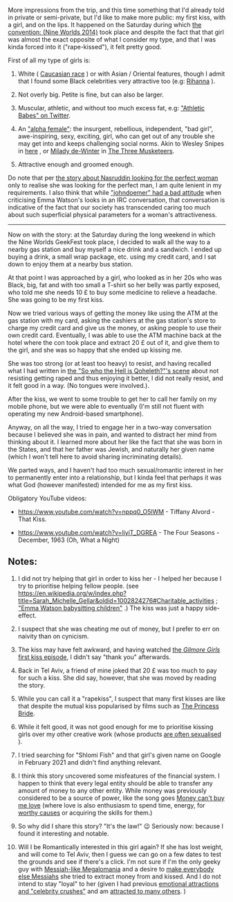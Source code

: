 More impressions from the trip, and this time something that I'd already told in private or semi-private, but I'd like to make more public: my first kiss, with a girl, and on the lips. It happened on the Saturday during which [the convention: (Nine Worlds 2014)](https://nineworlds.co.uk/2014) took place and despite the fact that that girl was almost the exact opposite of what I consider my type, and that I was kinda forced into it ("rape-kissed"), it felt pretty good.

First of all my type of girls is:

1. White ( [Caucasian race](https://en.wikipedia.org/wiki/Caucasian_race) ) or with Asian / Oriental features, though I admit that I found some Black celebrities very attractive too (e.g:  [Rihanna](https://en.wikipedia.org/wiki/Rihanna) ).

2. Not overly big. Petite is fine, but can also be larger.

3. Muscular, athletic, and without too much excess fat, e.g: ["Athletic Babes" on Twitter](https://twitter.com/Athletic_Babes).

4. An ["alpha female"](https://www.shlomifish.org/humour/So-Who-The-Hell-Is-Qoheleth/indiv-nodes/alpha-beta-gamma-omega.xhtml): the insurgent, rebellious, independent, "bad girl", awe-inspiring, sexy, exciting, girl, who can get out of any trouble she may get into and keeps challenging social norms. Akin to Wesley Snipes in [here](http://www.ericsink.com/entries/hg_denzel.html) , or [Milady de-Winter](https://en.wikipedia.org/wiki/Milady_de_Winter) in [The Three Musketeers](https://en.wikipedia.org/wiki/The_Three_Musketeers).

5. Attractive enough and groomed enough.

Do note that per [the story about Nasruddin looking for the perfect woman](https://nice-inspiration.blogspot.com/2011/05/looking-for-perfect-wife.html) only
to realise she was looking for the perfect man, I am quite lenient in
my requirements. I also think that while ["johndoemer" had a bad attitude](https://www.shlomifish.org/humour/fortunes/show.cgi?id=sharp-perl-jobs-EmWatson-Saladin-knights-Templar) when criticising Emma Watson's looks in an IRC conversation, that conversation is indicative of the fact that our society has transcended caring too much about such superficial physical parameters for a woman's attractiveness.

----

Now on with the story: at the Saturday during the long weekend in which the Nine Worlds GeekFest took place, I decided to walk all the way to a nearby gas station and buy myself a nice drink and a sandwich. I ended up buying a drink, a small wrap package, etc. using my credit card, and I sat down to enjoy them at a nearby bus station.

At that point I was approached by a girl, who looked as in her 20s who was Black, big, fat and with too small a T-shirt so her belly was partly exposed, who told me she needs 10 £ to buy some medicine to relieve a headache. She was going to be my first kiss.

Now we tried various ways of getting the money like using the ATM at the gas station with my card, asking the cashiers at the gas station's store to charge my credit card and give us the money, or asking people to use their own credit card. Eventually, I was able to use the ATM machine back at the hotel where the con took place and extract 20 £ out of it, and give them to the girl, and she was so happy that she ended up kissing me.

She was too strong (or at least too heavy) to resist, and having recalled what I had written in [the "So who the Hell is Qoheleth?"'s scene](https://www.shlomifish.org/humour/So-Who-The-Hell-Is-Qoheleth/ongoing-text.html#celts_trip__rape) about not resisting getting raped and thus enjoying it better, I did not really resist, and it felt good in a way. (No tongues were involved.).

After the kiss, we went to some trouble to get her to call her family on my mobile phone, but we were able to eventually (I'm still not fluent with operating my new Android-based smartphone).

Anyway, on all the way, I tried to engage her in a two-way conversation because I believed she was in pain, and wanted to distract her mind from thinking about it. I learned more about her like the fact that she was born in the States, and that her father was Jewish, and naturally her given name (which I won't tell here to avoid sharing incriminating details).

We parted ways, and I haven't had too much sexual/romantic interest in her to permanently enter into a relationship, but I kinda feel that perhaps it was what God (however manifested) intended for me as my first kiss.

Obligatory YouTube videos:

* https://www.youtube.com/watch?v=nppq0_O5lWM - Tiffany Alvord - That Kiss.

* https://www.youtube.com/watch?v=liyiT_DGREA - The Four Seasons - December, 1963 (Oh, What a Night)

## Notes:

1. I did not try helping that girl in order to kiss her - I helped her because I try
to prioritise helping fellow people. (see https://en.wikipedia.org/w/index.php?title=Sarah_Michelle_Gellar&oldid=1002824276#Charitable_activities ; ["Emma Watson babysitting children"](https://www.shlomifish.org/humour/Terminator/Liberation/ongoing-text.html#emma-watson-and-the-children-get-icecream)  .) The kiss was just a happy side-effect.

1. I suspect that she was cheating me out of money, but I prefer to err on naivity than on cynicism.

1. The kiss may have felt awkward, and having watched [the *Gilmore Girls* first kiss episode](https://www.youtube.com/watch?v=n_KIBDZL5y8), I didn't say "thank you" afterwards.

1. Back in Tel Aviv, a friend of mine joked that 20 £ was too much to pay for
such a kiss. She did say, however, that she was moved by reading the story.

1. While you can call it a "rapekiss", I suspect that many first kisses are like
that despite the mutual kiss popularised by films such as [The Princess Bride](https://en.wikipedia.org/wiki/The_Princess_Bride_%28film%29).

1. While it felt good, it was not good enough for me to prioritise kissing girls
over my other creative work (whose products
[are often sexualised](https://www.shlomifish.org/meta/FAQ/featuring_sexy_women_and_girls.xhtml) ).

1. I tried searching for "Shlomi Fish" and that girl's given name on Google in
February 2021 and didn't find anything relevant.

1. I think this story uncovered some misfeatures of the financial system.
I happen to think that every legal entity should be able to transfer any
amount of money to any other entity. While money was previously considered
to be a source of power, like the song goes
[Money can't buy me love](https://www.youtube.com/watch?v=srwxJUXPHvE)
(where love is also enthusiasm to spend time, energy, for
[worthy causes](https://www.youtube.com/watch?v=i41qWJ6QjPI)
or acquiring the skills for them.)

1. So why did I share this story? "It's the law!" 😉 Seriously now: because I
found it interesting and notable.

1. Will I be Romantically interested in this girl again? If she has lost weight,
and will come to Tel Aviv, then I guess we can go on a few dates to test the
grounds and see if there's a click. I'm not sure if I'm the only geeky guy
with [Messiah-like Megalomania](https://www.shlomifish.org/philosophy/philosophy/putting-cards-on-the-table-2019-2020/#hacker-monarchs)
and a desire to [make everybody else Messiahs](https://www.shlomifish.org/humour/fortunes/show.cgi?id=sharp-gamedev--make-everyone--messiahs)
she tried to extract money from and kissed. And I do not intend to stay
"loyal" to her (given I had previous
[emotional attractions and "celebrity crushes"](https://www.shlomifish.org/meta/FAQ/biggest_celeb_crush.xhtml)
and am [attracted to many others](https://www.shlomifish.org/meta/FAQ/why_are_you_attracted_to_all_these_girls.xhtml).
)
